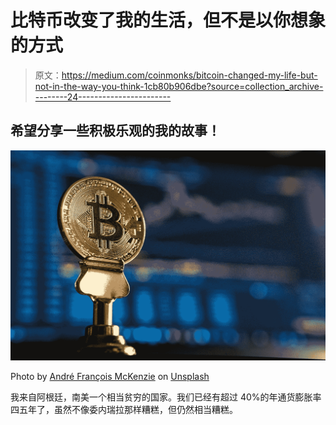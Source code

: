 # 比特币改变了我的生活，但不是以你想象的方式

> 原文：<https://medium.com/coinmonks/bitcoin-changed-my-life-but-not-in-the-way-you-think-1cb80b906dbe?source=collection_archive---------24----------------------->

## 希望分享一些积极乐观的我的故事！

![](img/14421d5adf63420800304264c05b0e71.png)

Photo by [André François McKenzie](https://unsplash.com/@silverhousehd?utm_source=medium&utm_medium=referral) on [Unsplash](https://unsplash.com?utm_source=medium&utm_medium=referral)

我来自阿根廷，南美一个相当贫穷的国家。我们已经有超过 40%的年通货膨胀率四五年了，虽然不像委内瑞拉那样糟糕，但仍然相当糟糕。